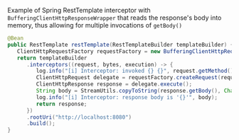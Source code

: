 Example of Spring RestTemplate interceptor with `BufferingClientHttpResponseWrapper` 
that reads the response's body into memory, thus allowing for multiple invocations of `getBody()`

```java
@Bean
public RestTemplate restTemplate(RestTemplateBuilder templateBuilder) {
   ClientHttpRequestFactory requestFactory = new BufferingClientHttpRequestFactory(new SimpleClientHttpRequestFactory());
   return templateBuilder
      .interceptors((request, bytes, execution) -> {
         log.info("[i] Interceptor: invoked {} {}", request.getMethod(), request.getURI());
         ClientHttpRequest delegate = requestFactory.createRequest(request.getURI(), request.getMethod());
         ClientHttpResponse response = delegate.execute();
         String body = StreamUtils.copyToString(response.getBody(), Charset.defaultCharset());
         log.info("[i] Interceptor: response body is '{}'", body);
         return response;
      })
      .rootUri("http://localhost:8080")
      .build();
}
```